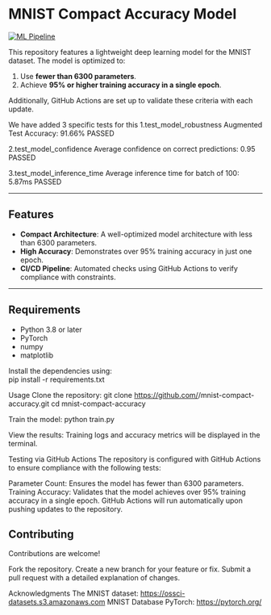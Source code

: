 # MNIST Compact Accuracy Model 

[![ML Pipeline](https://github.com/Vibhanshuray01/mnist-compact-accuracy/actions/workflows/ml-pipeline.yml/badge.svg)](https://github.com/Vibhanshuray01/mnist-compact-accuracy/actions/workflows/ml-pipeline.yml)

This repository features a lightweight deep learning model for the MNIST dataset. The model is optimized to:  
1. Use **fewer than 6300 parameters**.  
2. Achieve **95% or higher training accuracy in a single epoch**.  

Additionally, GitHub Actions are set up to validate these criteria with each update.  

We have added 3 specific tests for this 
1.test_model_robustness
Augmented Test Accuracy: 91.66%
PASSED

2.test_model_confidence
Average confidence on correct predictions: 0.95
PASSED

3.test_model_inference_time
Average inference time for batch of 100: 5.87ms
PASSED

---

## Features  
- **Compact Architecture**: A well-optimized model architecture with less than 6300 parameters.  
- **High Accuracy**: Demonstrates over 95% training accuracy in just one epoch.  
- **CI/CD Pipeline**: Automated checks using GitHub Actions to verify compliance with constraints.  

---

## Requirements  

- Python 3.8 or later  
- PyTorch  
- numpy  
- matplotlib  

Install the dependencies using:  
pip install -r requirements.txt

Usage
Clone the repository:
git clone https://github.com/<your-username>/mnist-compact-accuracy.git
cd mnist-compact-accuracy

Train the model:
python train.py

View the results:
Training logs and accuracy metrics will be displayed in the terminal.

Testing via GitHub Actions
The repository is configured with GitHub Actions to ensure compliance with the following tests:

Parameter Count: Ensures the model has fewer than 6300 parameters.
Training Accuracy: Validates that the model achieves over 95% training accuracy in a single epoch.
GitHub Actions will run automatically upon pushing updates to the repository.

## Contributing
Contributions are welcome!

Fork the repository.
Create a new branch for your feature or fix.
Submit a pull request with a detailed explanation of changes.

Acknowledgments
The MNIST dataset: https://ossci-datasets.s3.amazonaws.com MNIST Database
PyTorch: https://pytorch.org/




